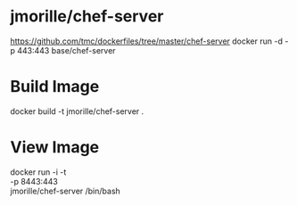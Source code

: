 jmorille/chef-server
======== 

https://github.com/tmc/dockerfiles/tree/master/chef-server
docker run -d -p 443:443 base/chef-server


# Build Image  
docker build -t jmorille/chef-server .
 

# View Image
docker run -i -t \
 -p 8443:443 \
 jmorille/chef-server /bin/bash
 
 

